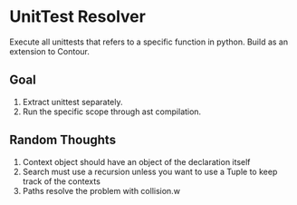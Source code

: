 # UnitTest Resolver

Execute all unittests that refers to a specific function in python. Build as an extension to Contour.

## Goal
1. Extract unittest separately.
2. Run the specific scope through ast compilation.


## Random Thoughts
1. Context object should have an object of the declaration itself
2. Search must use a recursion unless you want to use a Tuple to keep track of the contexts
3. Paths resolve the problem with collision.w